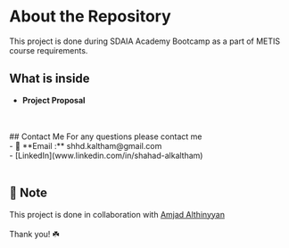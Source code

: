 # About the Repository 
This project is done during SDAIA Academy Bootcamp as a part of METIS course requirements.
## What is inside 
- **Project Proposal**
<br/>
<br/>
## Contact Me
For any questions please contact me <br/>
- 📧 **Email :** shhd.kaltham@gmail.com <br/>
- [LinkedIn](www.linkedin.com/in/shahad-alkaltham)
<br/><br/>

## 🚧 Note
This project is done in collaboration with [Amjad Althinyyan](https://github.com/amjadalth)
<br/><br/>
Thank you! ☘️
